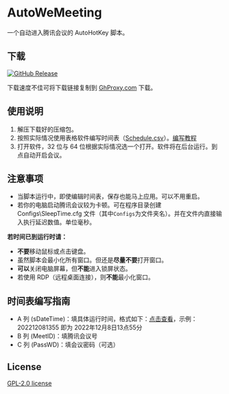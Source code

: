 # AutoWeMeeting
一个自动进入腾讯会议的 AutoHotKey 脚本。

## 下载
[![GitHub Release](https://img.shields.io/github/downloads/SummonHIM/AutoWeMeeting/latest/total?label=Release%20%E4%B8%8B%E8%BD%BD&style=flat-square)](https://github.com/SummonHIM/AutoWeMeeting/releases/latest)

下载速度不佳可将下载链接复制到 [GhProxy.com](http://ghproxy.com/) 下载。

## 使用说明
1. 解压下载好的压缩包。
2. 按照实际情况使用表格软件编写时间表（[Schedule.csv](https://github.com/SummonHIM/AutoWeMeeting/blob/master/Schedule.csv)）。[编写教程](#时间表编写指南)
3. 打开软件，32 位与 64 位根据实际情况选一个打开。软件将在后台运行。到点自动开启会议。

## 注意事项
- 当脚本运行中，即使编辑时间表，保存也能马上应用。可以不用重启。
- 若你的电脑启动腾讯会议较为卡顿。可在程序目录创建 Configs\SleepTime.cfg 文件（其中`Configs`为文件夹名）。并在文件内直接输入执行延迟数值。单位毫秒。

**若时间已到运行时请：**
- **不要**移动鼠标或点击键盘。
- 虽然脚本会最小化所有窗口。但还是**尽量不要**打开窗口。
- **可以**关闭电脑屏幕，但**不能**进入锁屏状态。
- 若使用 RDP（远程桌面连接），则**不能**最小化窗口。

## 时间表编写指南
- A 列 (sDateTime)：填具体运行时间，格式如下：[点击查看](https://wyagd001.github.io/v2/docs/commands/FileSetTime.htm#YYYYMMDD)，示例：202212081355 即为 2022年12月8日13点55分
- B 列 (MeetID)：填腾讯会议号
- C 列 (PassWD)：填会议密码（可选）

## License
[GPL-2.0 license](https://github.com/SummonHIM/AutoWeMeeting/blob/master/LICENSE)